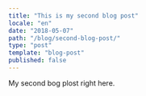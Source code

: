 ```yaml
---
title: "This is my second blog post"
locale: "en"
date: "2018-05-07"
path: "/blog/second-blog-post/"
type: "post"
template: "blog-post"
published: false
---
```

My second bog plost right here.
